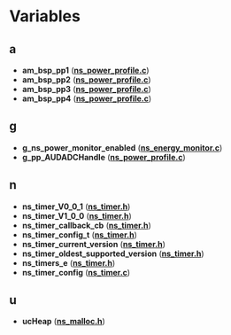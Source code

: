 
# Variables



## a

* **am\_bsp\_pp1** ([**ns\_power\_profile.c**](ns__power__profile_8c.md))
* **am\_bsp\_pp2** ([**ns\_power\_profile.c**](ns__power__profile_8c.md))
* **am\_bsp\_pp3** ([**ns\_power\_profile.c**](ns__power__profile_8c.md))
* **am\_bsp\_pp4** ([**ns\_power\_profile.c**](ns__power__profile_8c.md))


## g

* **g\_ns\_power\_monitor\_enabled** ([**ns\_energy\_monitor.c**](ns__energy__monitor_8c.md))
* **g\_pp\_AUDADCHandle** ([**ns\_power\_profile.c**](ns__power__profile_8c.md))


## n

* **ns\_timer\_V0\_0\_1** ([**ns\_timer.h**](ns__timer_8h.md))
* **ns\_timer\_V1\_0\_0** ([**ns\_timer.h**](ns__timer_8h.md))
* **ns\_timer\_callback\_cb** ([**ns\_timer.h**](ns__timer_8h.md))
* **ns\_timer\_config\_t** ([**ns\_timer.h**](ns__timer_8h.md))
* **ns\_timer\_current\_version** ([**ns\_timer.h**](ns__timer_8h.md))
* **ns\_timer\_oldest\_supported\_version** ([**ns\_timer.h**](ns__timer_8h.md))
* **ns\_timers\_e** ([**ns\_timer.h**](ns__timer_8h.md))
* **ns\_timer\_config** ([**ns\_timer.c**](ns__timer_8c.md))


## u

* **ucHeap** ([**ns\_malloc.h**](ns__malloc_8h.md))




